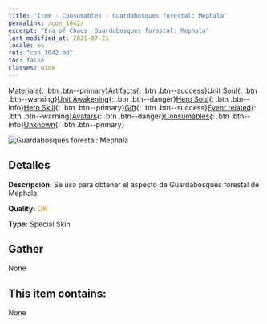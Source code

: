 ```yaml
---
title: "Item - Consumables - Guardabosques forestal: Mephala"
permalink: /con_1042/
excerpt: "Era of Chaos  Guardabosques forestal: Mephala"
last_modified_at: 2021-07-21
locale: es
ref: "con_1042.md"
toc: false
classes: wide
---
```

 [Materials](/ItemsES/){: .btn .btn--primary}[Artifacts](/ItemsES/Artifacts/){: .btn .btn--success}[Unit Soul](/ItemsES/UnitSoul/){: .btn .btn--warning}[Unit Awakening](/ItemsES/UnitAwakening/){: .btn .btn--danger}[Hero Soul](/ItemsES/HeroSoul/){: .btn .btn--info}[Hero Skill](/ItemsES/HeroSkill/){: .btn .btn--primary}[Gift](/ItemsES/Gift/){: .btn .btn--success}[Event related](/ItemsES/Events/){: .btn .btn--warning}[Avatars](/ItemsES/Avatars/){: .btn .btn--danger}[Consumables](/ItemsES/Consumables/){: .btn .btn--info}[Unknown](/ItemsES/Unknown/){: .btn .btn--primary}

 ![Guardabosques forestal: Mephala](/images/h/h_Mephala5.jpg)

## Detalles
 **Descripción:** Se usa para obtener el aspecto de Guardabosques forestal de Mephala

 **Quality:** <span style="color: #FF8C00">OK</span>

 **Type:** Special Skin

## Gather

  None

## This item contains:

  None

